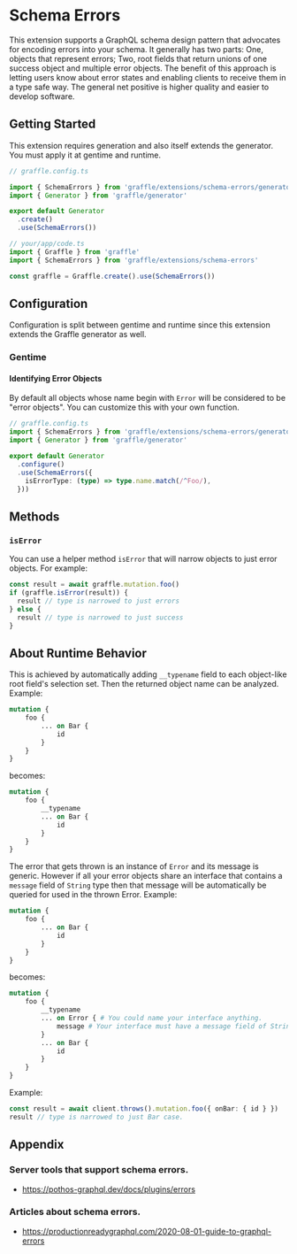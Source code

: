 # Schema Errors

This extension supports a GraphQL schema design pattern that advocates for encoding errors into your schema. It generally has two parts: One, objects that represent errors; Two, root fields that return unions of one success object and multiple error objects. The benefit of this approach is letting users know about error states and enabling clients to receive them in a type safe way. The general net positive is higher quality and easier to develop software.

## Getting Started

This extension requires generation and also itself extends the generator. You must apply it at gentime and runtime.

```ts
// graffle.config.ts

import { SchemaErrors } from 'graffle/extensions/schema-errors/generator'
import { Generator } from 'graffle/generator'

export default Generator
  .create()
  .use(SchemaErrors())
```

```ts twoslash
// your/app/code.ts
import { Graffle } from 'graffle'
import { SchemaErrors } from 'graffle/extensions/schema-errors'

const graffle = Graffle.create().use(SchemaErrors())
```

## Configuration

Configuration is split between gentime and runtime since this extension extends the Graffle generator as well.

### Gentime

#### Identifying Error Objects

By default all objects whose name begin with `Error` will be considered to be "error objects". You can customize this with your own function.

```ts
// graffle.config.ts
import { SchemaErrors } from 'graffle/extensions/schema-errors/generator'
import { Generator } from 'graffle/generator'

export default Generator
  .configure()
  .use(SchemaErrors({
    isErrorType: (type) => type.name.match(/^Foo/),
  }))
```

## Methods

### `isError`

You can use a helper method `isError` that will narrow objects to just error objects. For example:

```ts
const result = await graffle.mutation.foo()
if (graffle.isError(result)) {
  result // type is narrowed to just errors
} else {
  result // type is narrowed to just success
}
```

## About Runtime Behavior

This is achieved by automatically adding `__typename` field to each object-like root field's selection set. Then the returned object name can be analyzed. Example:

```graphql
mutation {
	foo {
		... on Bar {
			id
		}
	}
}
```

becomes:

```graphql
mutation {
	foo {
		__typename
		... on Bar {
			id
		}
	}
}
```

The error that gets thrown is an instance of `Error` and its message is generic. However if all your error objects share an interface that contains a `message` field of `String` type then that message will be automatically be queried for used in the thrown Error. Example:

```graphql
mutation {
	foo {
		... on Bar {
			id
		}
	}
}
```

becomes:

```graphql
mutation {
	foo {
		__typename
		... on Error { # You could name your interface anything.
			message # Your interface must have a message field of String type.
		}
		... on Bar {
			id
		}
	}
}
```

Example:

```ts
const result = await client.throws().mutation.foo({ onBar: { id } })
result // type is narrowed to just Bar case.
```

## Appendix

### Server tools that support schema errors.

- https://pothos-graphql.dev/docs/plugins/errors

### Articles about schema errors.

- https://productionreadygraphql.com/2020-08-01-guide-to-graphql-errors
